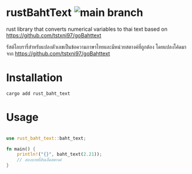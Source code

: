 # rustBahtText ![main branch](https://github.com/tstxni97/rustBahtText/actions/workflows/ci.yml/badge.svg?branch=main)

rust library that converts numerical variables to thai text based on https://github.com/tstxni97/goBahttext

รัสต์ไลบรารี่สำหรับแปลงตัวเลขเป็นข้อความภาษาไทยและมีหน่วยสตางค์ที่ถูกต้อง โดยแปลงโค้ดมาจาก https://github.com/tstxni97/goBahttext

# Installation

```bash
cargo add rust_baht_text
```

# Usage

```rust

use rust_baht_text::baht_text;

fn main() {
    println!("{}", baht_text(2.21));
    // สองบาทยี่สิบเอ็ดสตางค์
}

```